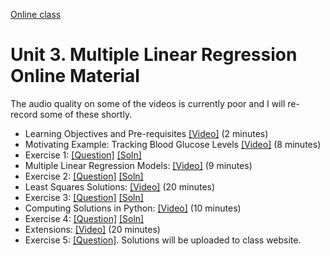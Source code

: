 [Online class](../../online_class.md) 

# Unit 3.  Multiple Linear Regression Online Material

The audio quality on some of the videos is currently poor and I will re-record
some of these shortly.

* Learning Objectives and Pre-requisites [[Video]](https://www.dropbox.com/s/136rt9l45irdjdp/Intro.mp4?dl=0) (2 minutes)
* Motivating Example:  Tracking Blood Glucose Levels [[Video]](https://www.dropbox.com/s/xls1tj5jbmjo2re/Example.mp4) (8 minutes)
* Exercise 1:  [[Question]](./Ex1_Example.pdf)  [[Soln]](./Ex1_Example_Soln.pdf)  
* Multiple Linear Regression Models: [[Video]](https://www.dropbox.com/s/kn9hxf3k70hceiz/Model.mp4) (9 minutes)
* Exercise 2:  [[Question]](./Ex2_Model.pdf)  [[Soln]](./Ex2_Model_Soln.pdf)  
* Least Squares Solutions: [[Video]](https://www.dropbox.com/s/crwu4ohiayuz3o8/LSSoln.mp4) (20 minutes)
* Exercise 3:  [[Question]](./Ex3_LS.pdf)  [[Soln]](./Ex3_LS_Soln.pdf)  
* Computing Solutions in Python: [[Video]](https://www.dropbox.com/s/puscxq5jbbz3dol/PythonDemo.mp4) (10 minutes)
* Exercise 4: [[Question]](./Ex4_Python.pdf)  [[Soln]](./Ex4_Python_Soln.pdf) 
* Extensions:  [[Video]](https://www.dropbox.com/s/ecrzmlted1skufu/Extensions.mp4) (20 minutes)
* Exercise 5: [[Question]](../linreg_inclass.ipynb).  Solutions will be uploaded to class website.

    
    
    

